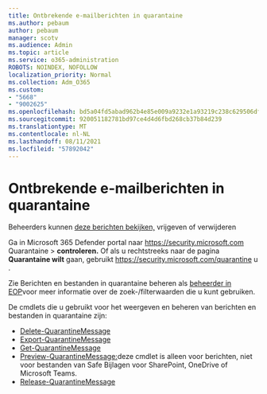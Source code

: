 ```yaml
---
title: Ontbrekende e-mailberichten in quarantaine
ms.author: pebaum
author: pebaum
manager: scotv
ms.audience: Admin
ms.topic: article
ms.service: o365-administration
ROBOTS: NOINDEX, NOFOLLOW
localization_priority: Normal
ms.collection: Adm_O365
ms.custom:
- "5668"
- "9002625"
ms.openlocfilehash: bd5a04fd5abad962b4e85e009a9232e1a93219c238c629506df5cfb034453df2
ms.sourcegitcommit: 920051182781bd97ce4d4d6fbd268cb37b84d239
ms.translationtype: MT
ms.contentlocale: nl-NL
ms.lasthandoff: 08/11/2021
ms.locfileid: "57892042"
---
```

# <a name="missing-emails-in-quarantine"></a>Ontbrekende e-mailberichten in quarantaine

Beheerders kunnen [deze berichten bekijken,](https://docs.microsoft.com/microsoft-365/security/office-365-security/manage-quarantined-messages-and-files) vrijgeven of verwijderen

Ga in Microsoft 365 Defender portal naar <https://security.microsoft.com> Quarantaine  \> **controleren.** Of als u rechtstreeks naar de pagina **Quarantaine wilt** gaan, gebruikt <https://security.microsoft.com/quarantine> u .  

Zie Berichten en bestanden in quarantaine beheren als [beheerder in EOP](https://docs.microsoft.com/microsoft-365/security/office-365-security/manage-quarantined-messages-and-files)voor meer informatie over de zoek-/filterwaarden die u kunt gebruiken.

De cmdlets die u gebruikt voor het weergeven en beheren van berichten en bestanden in quarantaine zijn:

- [Delete-QuarantineMessage](https://docs.microsoft.com/powershell/module/exchange/delete-quarantinemessage)
- [Export-QuarantineMessage](https://docs.microsoft.com/powershell/module/exchange/export-quarantinemessage)
- [Get-QuarantineMessage](https://docs.microsoft.com/powershell/module/exchange/get-quarantinemessage)
- [Preview-QuarantineMessage:](https://docs.microsoft.com/powershell/module/exchange/preview-quarantinemessage)deze cmdlet is alleen voor berichten, niet voor bestanden van Safe Bijlagen voor SharePoint, OneDrive of Microsoft Teams.
- [Release-QuarantineMessage](https://docs.microsoft.com/powershell/module/exchange/release-quarantinemessage)
